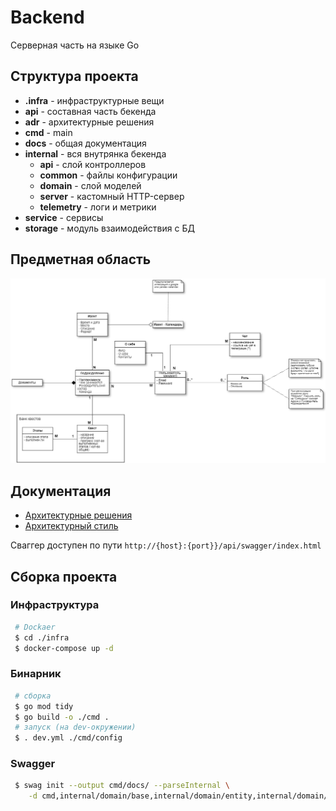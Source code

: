 # Backend

Серверная часть на языке Go

## Структура проекта

* **.infra** - инфраструктурные вещи
* **api** - составная часть бекенда
* **adr** - архитектурные решения
* **cmd** - main
* **docs** - общая документация
* **internal** - вся внутрянка бекенда
    * **api** - слой контроллеров
    * **common** - файлы конфигурации
    * **domain** - слой моделей
    * **server** - кастомный HTTP-сервер
    * **telemetry** - логи и метрики
* **service** - сервисы
* **storage** - модуль взаимодействия с БД

## Предметная область
![Предметная область](./src/PO.png "Title")

## Документация
- [Архитектурные решения](./adr)
- [Архитектурный стиль](./docs/architecture.md)

Сваггер доступен по пути `http://{host}:{port}}/api/swagger/index.html`

## Сборка проекта

### Инфраструктура
```bash
 # Dockaer
 $ cd ./infra
 $ docker-compose up -d
```

### Бинарник

```bash
 # сборка
 $ go mod tidy
 $ go build -o ./cmd .
 # запуск (на dev-окружении)
 $ . dev.yml ./cmd/config
```

### Swagger

```bash
 $ swag init --output cmd/docs/ --parseInternal \
    -d cmd,internal/domain/base,internal/domain/entity,internal/domain/enum,internal/api
```
